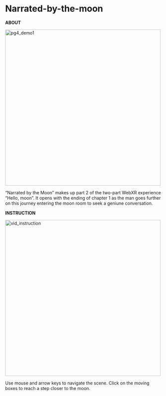 # Narrated-by-the-moon

**ABOUT**

<img width="500" alt="pg4_demo1" src="https://user-images.githubusercontent.com/111608674/200978165-56fe1f0d-e262-4174-9210-48191f9dce07.png">

“Narrated by the Moon” makes up part 2 of the two-part WebXR experience “Hello, moon”. 
It opens with the ending of chapter 1 as the man goes further on this journey entering 
the moon room to seek a geniune conversation.

**INSTRUCTION**

<img width="500" height="500" alt="vid_instruction" src="https://user-images.githubusercontent.com/111608674/200978494-e7da3753-8c9a-4413-86e0-87a3ffcf61da.png">

Use mouse and arrow keys to navigate the scene. Click on the moving boxes to reach a step closer to the moon. 
